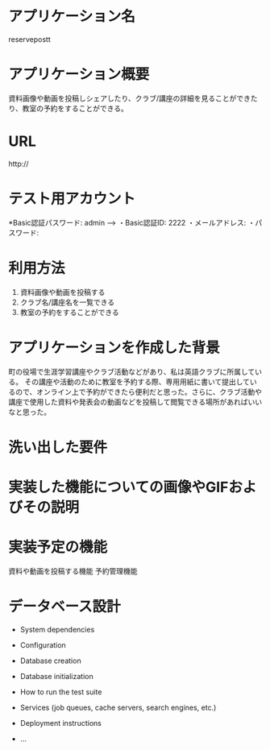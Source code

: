# アプリケーション名
reservepostt

# アプリケーション概要
資料画像や動画を投稿しシェアしたり、クラブ/講座の詳細を見ることができたり、教室の予約をすることができる。

# URL
http://

# テスト用アカウント
*Basic認証パスワード: admin -->
・Basic認証ID: 2222
・メールアドレス:
・パスワード:

# 利用方法

1. 資料画像や動画を投稿する
2. クラブ名/講座名を一覧できる
3. 教室の予約をすることができる

# アプリケーションを作成した背景
町の役場で生涯学習講座やクラブ活動などがあり、私は英語クラブに所属している。
その講座や活動のために教室を予約する際、専用用紙に書いて提出しているので、オンライン上で予約ができたら便利だと思った。さらに、クラブ活動や講座で使用した資料や発表会の動画などを投稿して閲覧できる場所があればいいなと思った。

# 洗い出した要件


# 実装した機能についての画像やGIFおよびその説明


# 実装予定の機能
資料や動画を投稿する機能
予約管理機能

# データベース設計



* System dependencies

* Configuration

* Database creation

* Database initialization

* How to run the test suite

* Services (job queues, cache servers, search engines, etc.)

* Deployment instructions

* ...

